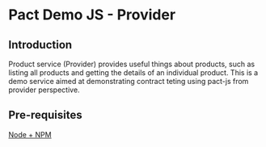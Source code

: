 # Pact Demo JS - Provider 

## Introduction
Product service (Provider) provides useful things about products, such as listing all products and getting the details of an individual product. This is a demo service aimed at demonstrating contract teting using pact-js from provider perspective.

## Pre-requisites
[Node + NPM](https://nodejs.org/en/)
